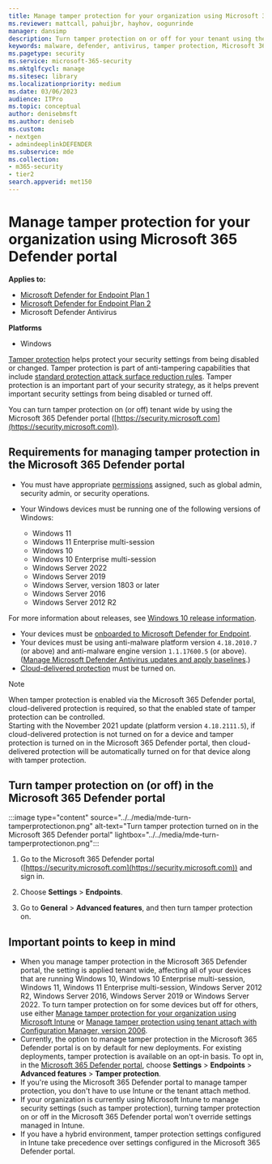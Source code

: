 ```yaml
---
title: Manage tamper protection for your organization using Microsoft 365 Defender
ms.reviewer: mattcall, pahuijbr, hayhov, oogunrinde
manager: dansimp
description: Turn tamper protection on or off for your tenant using the Microsoft 365 Defender portal.
keywords: malware, defender, antivirus, tamper protection, Microsoft 365 Defender
ms.pagetype: security
ms.service: microsoft-365-security
ms.mktglfcycl: manage
ms.sitesec: library
ms.localizationpriority: medium
ms.date: 03/06/2023
audience: ITPro
ms.topic: conceptual
author: denisebmsft
ms.author: deniseb
ms.custom: 
- nextgen
- admindeeplinkDEFENDER
ms.subservice: mde
ms.collection: 
- m365-security
- tier2
search.appverid: met150
---
```


# Manage tamper protection for your organization using Microsoft 365 Defender portal

**Applies to:**

- [Microsoft Defender for Endpoint Plan 1](https://go.microsoft.com/fwlink/p/?linkid=2154037)
- [Microsoft Defender for Endpoint Plan 2](https://go.microsoft.com/fwlink/p/?linkid=2154037)
- Microsoft Defender Antivirus

**Platforms**
- Windows

[Tamper protection](prevent-changes-to-security-settings-with-tamper-protection.md) helps protect your security settings from being disabled or changed. Tamper protection is part of anti-tampering capabilities that include [standard protection attack surface reduction rules](attack-surface-reduction-rules-reference.md). Tamper protection is an important part of your security strategy, as it helps prevent important security settings from being disabled or turned off.

You can turn tamper protection on (or off) tenant wide by using the Microsoft 365 Defender portal ([https://security.microsoft.com](https://security.microsoft.com)). 

## Requirements for managing tamper protection in the Microsoft 365 Defender portal

- You must have appropriate [permissions](/microsoft-365/security/defender-endpoint/assign-portal-access) assigned, such as global admin, security admin, or security operations.

- Your Windows devices must be running one of the following versions of Windows:
  
  - Windows 11
  - Windows 11 Enterprise multi-session 
  - Windows 10
  - Windows 10 Enterprise multi-session
  - Windows Server 2022
  - Windows Server 2019
  - Windows Server, version 1803 or later
  - Windows Server 2016
  - Windows Server 2012 R2

For more information about releases, see [Windows 10 release information](/windows/release-health/release-information).

- Your devices must be [onboarded to Microsoft Defender for Endpoint](/microsoft-365/security/defender-endpoint/onboarding).
- Your devices must be using anti-malware platform version `4.18.2010.7` (or above) and anti-malware engine version `1.1.17600.5` (or above). ([Manage Microsoft Defender Antivirus updates and apply baselines](manage-updates-baselines-microsoft-defender-antivirus.md).)
- [Cloud-delivered protection](enable-cloud-protection-microsoft-defender-antivirus.md) must be turned on.

> [!NOTE]
> When tamper protection is enabled via the Microsoft 365 Defender portal, cloud-delivered protection is required, so that the enabled state of tamper protection can be controlled.  
> Starting with the November 2021 update (platform version `4.18.2111.5`), if cloud-delivered protection is not turned on for a device and tamper protection is turned on in the Microsoft 365 Defender portal, then cloud-delivered protection will be automatically turned on for that device along with tamper protection.   

## Turn tamper protection on (or off) in the Microsoft 365 Defender portal

:::image type="content" source="../../media/mde-turn-tamperprotectionon.png" alt-text="Turn tamper protection turned on in the Microsoft 365 Defender portal" lightbox="../../media/mde-turn-tamperprotectionon.png":::

1. Go to the Microsoft 365 Defender portal ([https://security.microsoft.com](https://security.microsoft.com)) and sign in.

2. Choose **Settings** \> **Endpoints**.

3. Go to **General** \> **Advanced features**, and then turn tamper protection on.

## Important points to keep in mind

- When you manage tamper protection in the Microsoft 365 Defender portal, the setting is applied tenant wide, affecting all of your devices that are running Windows 10, Windows 10 Enterprise multi-session, Windows 11, Windows 11 Enterprise multi-session, Windows Server 2012 R2, Windows Server 2016, Windows Server 2019 or Windows Server 2022. To turn tamper protection on for some devices but off for others, use either [Manage tamper protection for your organization using Microsoft Intune](manage-tamper-protection-intune.md) or [Manage tamper protection using tenant attach with Configuration Manager, version 2006](manage-tamper-protection-configuration-manager.md).
- Currently, the option to manage tamper protection in the Microsoft 365 Defender portal is on by default for new deployments. For existing deployments, tamper protection is available on an opt-in basis. To opt in, in the <a href="https://go.microsoft.com/fwlink/p/?linkid=2077139" target="_blank">Microsoft 365 Defender portal</a>, choose **Settings** \> **Endpoints** \> **Advanced features** \> **Tamper protection**.
- If you're using the Microsoft 365 Defender portal to manage tamper protection, you don't have to use Intune or the tenant attach method.
- If your organization is currently using Microsoft Intune to manage security settings (such as tamper protection), turning tamper protection on or off in the Microsoft 365 Defender portal won't override settings managed in Intune.
- If you have a hybrid environment, tamper protection settings configured in Intune take precedence over settings configured in the Microsoft 365 Defender portal.

